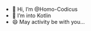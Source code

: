 - 👋 Hi, I’m @Homo-Codicus
- 👀 I’m into Kotlin
- 😄 May activity be with you...


<!---
Homo-Codicus/Homo-Codicus is a ✨ special ✨ repository because its `README.md` (this file) appears on your GitHub profile.
You can click the Preview link to take a look at your changes.
--->
